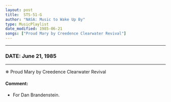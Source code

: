 ```yaml
---
layout: post
title:  STS-51-G
author: "NASA: Music to Wake Up By"
type: MusicPlaylist
date_modified: 1985-06-21
songs: ["Proud Mary by Creedence Clearwater Revival"]
---
```


----
### DATE: June 21, 1985
----
✵ Proud Mary by Creedence Clearwater Revival

#### Comment:
* For Dan Brandenstein.



<br/>
<center>
	<a target="_blank"
	   href="https://twitter.com/intent/tweet?hashtags=Space,NASA,Playlist,NASAWakeupCalls,SpaceProgram&text={{ page.author}}, '{{ page.songs.first }}' {{ page.title }}, {{ page.date | date: '%B %d, %Y' }}. {{ site.url }}{{ page.url }}&via=nasawakeupcalls"><i class="fab fa-twitter" alt="Tweet this page" style="font-size: 1.3em;"></i></a>
	&nbsp; 	<i class="fas fa-user-astronaut" style="font-size: 1.5em;"></i> &nbsp;
    <a type="amzn" search="'Proud Mary by Creedence Clearwater Revival'" category="popular music">
    <i class="fab fa-amazon" style="font-size: 1.3em;"></i></a>
</center>
